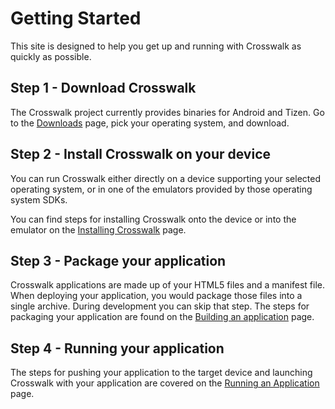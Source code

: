 # Getting Started
This site is designed to help you get up and running with Crosswalk as quickly as possible.

## Step 1 - Download Crosswalk
The Crosswalk project currently provides binaries for Android and Tizen. Go to the [Downloads](#documentation/downloads) page, pick your operating system, and download.

## Step 2 - Install Crosswalk on your device
You can run Crosswalk either directly on a device supporting your selected operating system, or in one of the emulators provided by those operating system SDKs. 

You can find steps for installing Crosswalk onto the device or into the emulator on the [Installing Crosswalk](#documentation/getting_started/installing_crosswalk) page.

## Step 3 - Package your application
Crosswalk applications are made up of your HTML5 files and a manifest 
file. When deploying your application, you would package those files 
into a single archive. During development you can skip that step. The 
steps for packaging your application are found on the [Building an 
application](#documentation/getting_started/Building_an_Application) 
page.

## Step 4 - Running your application
The steps for pushing your application to the target device and 
launching Crosswalk with your application are covered on the [Running an 
Application](#documentation/getting_started/Running_an_Application) 
page.
